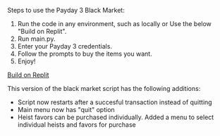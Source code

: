 Steps to use the Payday 3 Black Market:

  1. Run the code in any environment, such as locally or Use the below "Build on Replit".
  2. Run main.py.
  3. Enter your Payday 3 credentials.
  4. Follow the prompts to buy the items you want.
  5. Enjoy!

[Build on Replit](https://replit.com/github/WhiteCubeNinja/payday3-black-market)

This version of the black market script has the following additions:
- Script now restarts after a succesful transaction instead of quitting
- Main menu now has "quit" option
- Heist favors can be purchased individually. Added a menu to select individual heists and favors for purchase
